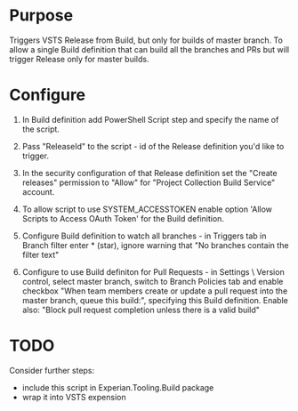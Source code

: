 
# Purpose
Triggers VSTS Release from Build, but only for builds of master branch.
To allow a single Build definition that can build all the branches and PRs but will trigger Release only for master builds.

# Configure

1. In Build definition add PowerShell Script step and specify the name of the script.

2. Pass "ReleaseId" to the script - id of the Release definition you'd like to trigger.

3. In the security configuration of that Release definition set the "Create releases" permission to "Allow" for "Project Collection Build Service" account.

4. To allow script to use SYSTEM_ACCESSTOKEN enable option 'Allow Scripts to Access OAuth Token' for the Build definition.

5. Configure Build definition to watch all branches - in Triggers tab in Branch filter enter * (star), ignore warning that "No branches contain the filter text"

6. Configure to use Build definiton for Pull Requests - in Settings \ Version control, select master branch, switch to Branch Policies tab and enable checkbox "When team members create or update a pull request into the master branch, queue this build:", specifying this Build definition. Enable also: "Block pull request completion unless there is a valid build"


# TODO

Consider further steps:
- include this script in Experian.Tooling.Build package
- wrap it into VSTS expension
